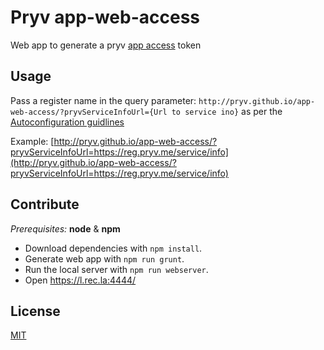 # Pryv app-web-access

Web app to generate a pryv [app access](http://api.pryv.com/concepts/#accesses) token

## Usage

Pass a register name in the query parameter: `http://pryv.github.io/app-web-access/?pryvServiceInfoUrl={Url to service ino}` as per the [Autoconfiguration guidlines](https://api.pryv.com/guides/app-guidelines/)

Example: [http://pryv.github.io/app-web-access/?pryvServiceInfoUrl=https://reg.pryv.me/service/info](http://pryv.github.io/app-web-access/?pryvServiceInfoUrl=https://reg.pryv.me/service/info)

## Contribute

*Prerequisites:* __node__ & __npm__

* Download dependencies with `npm install`.
* Generate web app with `npm run grunt`.
* Run the local server with `npm run webserver`.
* Open https://l.rec.la:4444/

## License

[MIT](https://github.com/pryv/app-web-access/blob/master/LICENSE)
